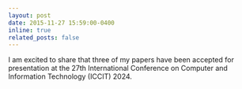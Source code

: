 ```yaml
---
layout: post
date: 2015-11-27 15:59:00-0400
inline: true
related_posts: false
---
```


I am excited to share that three of my papers have been accepted for presentation at the 27th International Conference on Computer and Information Technology (ICCIT) 2024.
